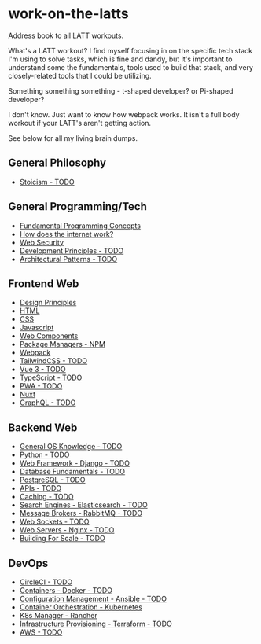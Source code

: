 # work-on-the-latts

Address book to all LATT workouts.

What's a LATT workout? I find myself focusing in on the specific tech stack I'm using to solve tasks, which is fine and dandy, but it's important to understand some the fundamentals, tools used to build that stack, and very closely-related tools that I could be utilizing.

Something something something - t-shaped developer? or Pi-shaped developer?

I don't know. Just want to know how webpack works. It isn't a full body workout if your LATT's aren't getting action.

See below for all my living brain dumps.

## General Philosophy

- [Stoicism - TODO](https://github.com/ahackit/work-on-the-LATTS/tree/master/1.GeneralPhilosophy/Stoicism)

## General Programming/Tech

- [Fundamental Programming Concepts](https://github.com/ahackit/work-on-the-LATTS/tree/master/2.GeneralProgramming-Tech/FundamentalProgramming)
- [How does the internet work?](https://github.com/ahackit/work-on-the-LATTS/tree/master/2.GeneralProgramming-Tech/HowDoesInternetWork)
- [Web Security](https://github.com/ahackit/LATT-WebSecurity)
- [Development Principles - TODO](https://github.com/ahackit/work-on-the-LATTS/tree/master/2.GeneralProgramming-Tech/DevelopmentPrinciples)
- [Architectural Patterns - TODO](https://github.com/ahackit/work-on-the-LATTS/tree/master/2.GeneralProgramming-Tech/ArchitecturalPatterns)

## Frontend Web

- [Design Principles](https://github.com/ahackit/work-on-the-LATTS/tree/master/3.FrontendWeb/DesignPrinciples)
- [HTML](https://github.com/ahackit/work-on-the-LATTS/tree/master/3.FrontendWeb/HTML)
- [CSS](https://github.com/ahackit/work-on-the-LATTS/tree/master/3.FrontendWeb/CSS)
- [Javascript](https://github.com/ahackit/work-on-the-LATTS/tree/master/3.FrontendWeb/Javascript)
- [Web Components](https://github.com/ahackit/work-on-the-LATTS/tree/master/3.FrontendWeb/WebComponents)
- [Package Managers - NPM](https://github.com/ahackit/work-on-the-LATTS/tree/master/3.FrontendWeb/NPM)
- [Webpack](https://github.com/ahackit/work-on-the-LATTS/tree/master/3.FrontendWeb/Webpack)
- [TailwindCSS - TODO](https://github.com/ahackit/work-on-the-LATTS/tree/master/3.FrontendWeb/TailwindCSS)
- [Vue 3 - TODO](https://github.com/ahackit/work-on-the-LATTS/tree/master/3.FrontendWeb/Vue3)
- [TypeScript - TODO](https://github.com/ahackit/work-on-the-LATTS/tree/master/3.FrontendWeb/TypeScript)
- [PWA - TODO](https://github.com/ahackit/work-on-the-LATTS/tree/master/3.FrontendWeb/PWA)
- [Nuxt](https://github.com/ahackit/work-on-the-LATTS/tree/master/3.FrontendWeb/Nuxt)
- [GraphQL - TODO](https://github.com/ahackit/work-on-the-LATTS/tree/master/3.FrontendWeb/GraphQL)

## Backend Web

- [General OS Knowledge - TODO](https://github.com/ahackit/work-on-the-LATTS/tree/master/4.BackendWeb/GeneralOSKnowledge)
- [Python - TODO](https://github.com/ahackit/work-on-the-LATTS/tree/master/4.BackendWeb/Python)
- [Web Framework - Django - TODO](https://github.com/ahackit/work-on-the-LATTS/tree/master/4.BackendWeb/Django)
- [Database Fundamentals - TODO](https://github.com/ahackit/work-on-the-LATTS/tree/master/4.BackendWeb/DatabaseFundamentals)
- [PostgreSQL - TODO](https://github.com/ahackit/work-on-the-LATTS/tree/master/4.BackendWeb/PostgreSQL)
- [APIs - TODO](https://github.com/ahackit/work-on-the-LATTS/tree/master/4.BackendWeb/APIs)
- [Caching - TODO](https://github.com/ahackit/work-on-the-LATTS/tree/master/4.BackendWeb/Caching)
- [Search Engines - Elasticsearch - TODO](https://github.com/ahackit/work-on-the-LATTS/tree/master/4.BackendWeb/Elasticsearch)
- [Message Brokers - RabbitMQ - TODO](https://github.com/ahackit/work-on-the-LATTS/tree/master/4.BackendWeb/RabbitMQ)
- [Web Sockets - TODO](https://github.com/ahackit/work-on-the-LATTS/tree/master/4.BackendWeb/WebSockets)
- [Web Servers - Nginx - TODO](https://github.com/ahackit/work-on-the-LATTS/tree/master/4.BackendWeb/Nginx)
- [Building For Scale - TODO](https://github.com/ahackit/work-on-the-LATTS/tree/master/4.BackendWeb/BuildingForScale)

## DevOps 

- [CircleCI - TODO](https://github.com/ahackit/work-on-the-LATTS/tree/master/5.DevOps/CircleCI)
- [Containers - Docker - TODO](https://github.com/ahackit/work-on-the-LATTS/tree/master/5.DevOps/Docker)
- [Configuration Management - Ansible - TODO](https://github.com/ahackit/work-on-the-LATTS/tree/master/5.DevOps/Ansible)
- [Container Orchestration - Kubernetes](https://github.com/ahackit/work-on-the-LATTS/tree/master/5.DevOps/K8s)
- [K8s Manager - Rancher](https://github.com/ahackit/work-on-the-LATTS/tree/master/5.DevOps/Rancher)
- [Infrastructure Provisioning - Terraform - TODO](https://github.com/ahackit/work-on-the-LATTS/tree/master/5.DevOps/Terraform)
- [AWS - TODO](https://github.com/ahackit/work-on-the-LATTS/tree/master/5.DevOps/AWS)
